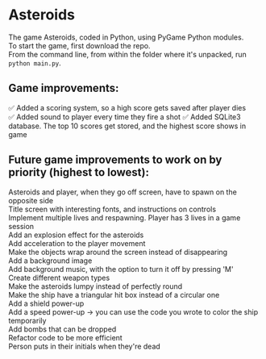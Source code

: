 # Asteroids

The game Asteroids, coded in Python, using PyGame Python modules.  
To start the game, first download the repo.  
From the command line, from within the folder where it's unpacked, run `python main.py`.

## Game improvements:

✅ Added a scoring system, so a high score gets saved after player dies  
✅ Added sound to player every time they fire a shot
✅ Added SQLite3 database. The top 10 scores get stored, and the highest score shows in game

## Future game improvements to work on by priority (highest to lowest):

Asteroids and player, when they go off screen, have to spawn on the opposite side  
Title screen with interesting fonts, and instructions on controls  
Implement multiple lives and respawning. Player has 3 lives in a game session  
Add an explosion effect for the asteroids  
Add acceleration to the player movement  
Make the objects wrap around the screen instead of disappearing  
Add a background image  
Add background music, with the option to turn it off by pressing 'M'  
Create different weapon types  
Make the asteroids lumpy instead of perfectly round  
Make the ship have a triangular hit box instead of a circular one  
Add a shield power-up  
Add a speed power-up -> you can use the code you wrote to color the ship temporarily  
Add bombs that can be dropped  
Refactor code to be more efficient  
Person puts in their initials when they're dead
